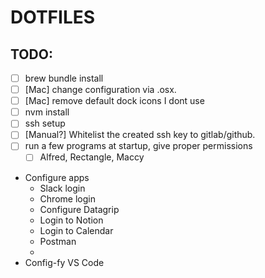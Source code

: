 # DOTFILES

## TODO:
- [ ] brew bundle install
- [ ] [Mac] change configuration via .osx.
- [ ] [Mac] remove default dock icons I dont use
- [ ] nvm install
- [ ] ssh setup
- [ ] [Manual?] Whitelist the created ssh key to gitlab/github.
- [ ] run a few programs at startup, give proper permissions
  - [ ] Alfred, Rectangle, Maccy
- Configure apps
  - Slack login
  - Chrome login
  - Configure Datagrip
  - Login to Notion
  - Login to Calendar
  - Postman
  - 
- Config-fy VS Code


